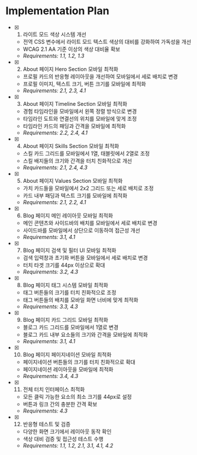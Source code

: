 # Implementation Plan

- [x] 1. 라이트 모드 색상 시스템 개선

  - 전역 CSS 변수에서 라이트 모드 텍스트 색상의 대비를 강화하여 가독성을 개선
  - WCAG 2.1 AA 기준 이상의 색상 대비율 확보
  - _Requirements: 1.1, 1.2, 1.3_

- [x] 2. About 페이지 Hero Section 모바일 최적화

  - 프로필 카드의 반응형 레이아웃을 개선하여 모바일에서 세로 배치로 변경
  - 프로필 이미지, 텍스트 크기, 버튼 크기를 모바일에 최적화
  - _Requirements: 2.1, 2.3, 4.1_

- [x] 3. About 페이지 Timeline Section 모바일 최적화

  - 경험 타임라인을 모바일에서 왼쪽 정렬 방식으로 변경
  - 타임라인 도트와 연결선의 위치를 모바일에 맞게 조정
  - 타임라인 카드의 패딩과 간격을 모바일에 최적화
  - _Requirements: 2.2, 2.4, 4.1_

- [x] 4. About 페이지 Skills Section 모바일 최적화

  - 스킬 카드 그리드를 모바일에서 1열, 태블릿에서 2열로 조정
  - 스킬 배지들의 크기와 간격을 터치 친화적으로 개선
  - _Requirements: 2.1, 2.4, 4.3_

- [x] 5. About 페이지 Values Section 모바일 최적화

  - 가치 카드들을 모바일에서 2x2 그리드 또는 세로 배치로 조정
  - 카드 내부 패딩과 텍스트 크기를 모바일에 최적화
  - _Requirements: 2.1, 2.2, 4.1_

- [x] 6. Blog 페이지 메인 레이아웃 모바일 최적화

  - 메인 콘텐츠와 사이드바의 배치를 모바일에서 세로 배치로 변경
  - 사이드바를 모바일에서 상단으로 이동하여 접근성 개선
  - _Requirements: 3.1, 4.1_

- [x] 7. Blog 페이지 검색 및 필터 UI 모바일 최적화

  - 검색 입력창과 초기화 버튼을 모바일에서 세로 배치로 변경
  - 터치 타겟 크기를 44px 이상으로 확대
  - _Requirements: 3.2, 4.3_

- [x] 8. Blog 페이지 태그 시스템 모바일 최적화

  - 태그 버튼들의 크기를 터치 친화적으로 조정
  - 태그 버튼들의 배치를 모바일 화면 너비에 맞게 최적화
  - _Requirements: 3.3, 4.3_

- [x] 9. Blog 페이지 카드 그리드 모바일 최적화

  - 블로그 카드 그리드를 모바일에서 1열로 변경
  - 블로그 카드 내부 요소들의 크기와 간격을 모바일에 최적화
  - _Requirements: 3.1, 4.1_

- [x] 10. Blog 페이지 페이지네이션 모바일 최적화

  - 페이지네이션 버튼들의 크기를 터치 친화적으로 확대
  - 페이지네이션 레이아웃을 모바일에 최적화
  - _Requirements: 3.4, 4.3_

- [x] 11. 전체 터치 인터페이스 최적화

  - 모든 클릭 가능한 요소의 최소 크기를 44px로 설정
  - 버튼과 링크 간의 충분한 간격 확보
  - _Requirements: 4.3_

- [x] 12. 반응형 테스트 및 검증

  - 다양한 화면 크기에서 레이아웃 동작 확인
  - 색상 대비 검증 및 접근성 테스트 수행
  - _Requirements: 1.1, 1.2, 2.1, 3.1, 4.1, 4.2_
